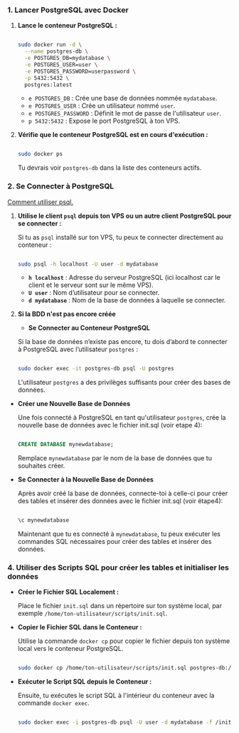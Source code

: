 ### 1. **Lancer PostgreSQL avec Docker**

1. **Lance le conteneur PostgreSQL :**
    
    ```bash
    
    sudo docker run -d \
      --name postgres-db \
      -e POSTGRES_DB=mydatabase \
      -e POSTGRES_USER=user \
      -e POSTGRES_PASSWORD=userpassword \
      -p 5432:5432 \
      postgres:latest
    
    ```
    
    - `e POSTGRES_DB` : Crée une base de données nommée `mydatabase`.
    - `e POSTGRES_USER` : Crée un utilisateur nommé `user`.
    - `e POSTGRES_PASSWORD` : Définit le mot de passe de l'utilisateur `user`.
    - `p 5432:5432` : Expose le port PostgreSQL à ton VPS.
  
2. **Vérifie que le conteneur PostgreSQL est en cours d'exécution :**
    
    ```bash
    
    sudo docker ps
    
    ```
    
    Tu devrais voir `postgres-db` dans la liste des conteneurs actifs.
    

### 2. **Se Connecter à PostgreSQL**

[Comment utiliser psql.](Doc/psql.md)

1. **Utilise le client `psql` depuis ton VPS ou un autre client PostgreSQL pour se connecter :**
    
    Si tu as `psql` installé sur ton VPS, tu peux te connecter directement au conteneur :
    
    ```bash
    
    sudo psql -h localhost -U user -d mydatabase
    
    ```
    
    - **`h localhost`** : Adresse du serveur PostgreSQL (ici localhost car le client et le serveur sont sur le même VPS).
    - **`U user`** : Nom d’utilisateur pour se connecter.
    - **`d mydatabase`** : Nom de la base de données à laquelle se connecter.

2. **Si la BDD n'est pas encore créée**
   - **Se Connecter au Conteneur PostgreSQL**
    
    Si la base de données n’existe pas encore, tu dois d’abord te connecter à PostgreSQL avec l’utilisateur `postgres` :
    
    ```bash
    
    sudo docker exec -it postgres-db psql -U postgres
    
    ```
    
    L'utilisateur `postgres` a des privilèges suffisants pour créer des bases de données.
    
- **Créer une Nouvelle Base de Données**
    
    Une fois connecté à PostgreSQL en tant qu'utilisateur `postgres`, crée la nouvelle base de données avec le fichier init.sql (voir etape 4):
    
    ```sql
    
    CREATE DATABASE mynewdatabase;
    
    ```
    
    Remplace `mynewdatabase` par le nom de la base de données que tu souhaites créer.
    
- **Se Connecter à la Nouvelle Base de Données**
    
    Après avoir créé la base de données, connecte-toi à celle-ci pour créer des tables et insérer des données avec le fichier init.sql (voir étape4):
    
    ```sql
    
    \c mynewdatabase
    
    ```
    
    Maintenant que tu es connecté à `mynewdatabase`, tu peux exécuter les commandes SQL nécessaires pour créer des tables et insérer des données.


### 4. **Utiliser des Scripts SQL pour créer les tables et initialiser les données**

- **Créer le Fichier SQL Localement :**
    
    Place le fichier `init.sql` dans un répertoire sur ton système local, par exemple `/home/ton-utilisateur/scripts/init.sql`.
    
- **Copier le Fichier SQL dans le Conteneur :**
    
    Utilise la commande `docker cp` pour copier le fichier depuis ton système local vers le conteneur PostgreSQL.
    
    ```bash
  
    sudo docker cp /home/ton-utilisateur/scripts/init.sql postgres-db:/init.sql
    
    ```
    
- **Exécuter le Script SQL depuis le Conteneur :**
    
    Ensuite, tu exécutes le script SQL à l'intérieur du conteneur avec la commande `docker exec`.
    
    ```bash
   
    sudo docker exec -i postgres-db psql -U user -d mydatabase -f /init.sql
    
    ```
    
